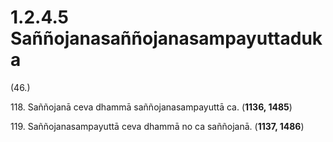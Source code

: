 # 1.2.4.5 Saññojanasaññojanasampayuttaduka

(46.)

118\. Saññojanā ceva dhammā saññojanasampayuttā ca. (**1136, 1485**)

119\. Saññojanasampayuttā ceva dhammā no ca saññojanā. (**1137, 1486**)
